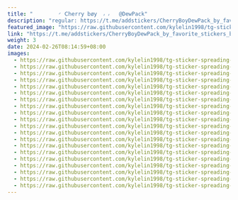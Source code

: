 ```yaml
---
title: "‌        ◜ 𝖢𝗁𝖾rr𝗒 ‌𝖻ø𝗒  ៸ ៸   @DewPack"
description: "regular: https://t.me/addstickers/CherryBoyDewPack_by_favorite_stickers_bot"
featured_image: "https://raw.githubusercontent.com/kylelin1998/tg-sticker-spreading-worldwide-images/main/img/7a9b6eb6-385b-4a7e-a1e8-73e5d6d5d986.jpg"
link: "https://t.me/addstickers/CherryBoyDewPack_by_favorite_stickers_bot"
weight: 3
date: 2024-02-26T08:14:59+08:00
images:
  - https://raw.githubusercontent.com/kylelin1998/tg-sticker-spreading-worldwide-images/main/img/7a9b6eb6-385b-4a7e-a1e8-73e5d6d5d986.jpg
  - https://raw.githubusercontent.com/kylelin1998/tg-sticker-spreading-worldwide-images/main/img/63b3181b-552a-45f0-b6f6-b232eb545de9.jpg
  - https://raw.githubusercontent.com/kylelin1998/tg-sticker-spreading-worldwide-images/main/img/6103e705-6572-4c22-be60-1c4df76e56a7.jpg
  - https://raw.githubusercontent.com/kylelin1998/tg-sticker-spreading-worldwide-images/main/img/509d5223-42cb-4643-bd12-47b79fb050da.jpg
  - https://raw.githubusercontent.com/kylelin1998/tg-sticker-spreading-worldwide-images/main/img/86026bf9-541f-4bf8-9c92-c37dbd89d273.jpg
  - https://raw.githubusercontent.com/kylelin1998/tg-sticker-spreading-worldwide-images/main/img/67ec7953-a025-410d-a6c9-13d015b6e5df.jpg
  - https://raw.githubusercontent.com/kylelin1998/tg-sticker-spreading-worldwide-images/main/img/13c25ad9-d5dc-4dc4-b1da-f8e99c5e549f.jpg
  - https://raw.githubusercontent.com/kylelin1998/tg-sticker-spreading-worldwide-images/main/img/03d14054-9a03-421b-a42a-f9c1622cbd64.jpg
  - https://raw.githubusercontent.com/kylelin1998/tg-sticker-spreading-worldwide-images/main/img/3cd8bc1e-6dd6-47b3-beaa-73dae54b7da1.jpg
  - https://raw.githubusercontent.com/kylelin1998/tg-sticker-spreading-worldwide-images/main/img/81e9c6db-db5f-4c60-8702-43b3f13ef763.jpg
  - https://raw.githubusercontent.com/kylelin1998/tg-sticker-spreading-worldwide-images/main/img/75836b11-ac52-448f-8c57-75d8c3fd8be2.jpg
  - https://raw.githubusercontent.com/kylelin1998/tg-sticker-spreading-worldwide-images/main/img/48141adc-6672-4be5-9381-caa4848e0ca7.jpg
  - https://raw.githubusercontent.com/kylelin1998/tg-sticker-spreading-worldwide-images/main/img/d18c14fa-8eb2-4964-84fe-2b9e0e4903c7.jpg
  - https://raw.githubusercontent.com/kylelin1998/tg-sticker-spreading-worldwide-images/main/img/3209dc60-09ce-44df-8fb0-5f087200d8fb.jpg
  - https://raw.githubusercontent.com/kylelin1998/tg-sticker-spreading-worldwide-images/main/img/35c98b0c-c668-45d3-8fc8-846f944b5aa4.jpg
  - https://raw.githubusercontent.com/kylelin1998/tg-sticker-spreading-worldwide-images/main/img/43b362df-bc9e-4184-ab1f-1987284962a2.jpg
  - https://raw.githubusercontent.com/kylelin1998/tg-sticker-spreading-worldwide-images/main/img/d5427364-dc24-4b31-b3b6-ee48102575a0.jpg
  - https://raw.githubusercontent.com/kylelin1998/tg-sticker-spreading-worldwide-images/main/img/dc59c461-392a-486c-b9da-fefc43df9e01.jpg
  - https://raw.githubusercontent.com/kylelin1998/tg-sticker-spreading-worldwide-images/main/img/0c02f649-0533-4c50-8a9e-cb147d1293a4.jpg
  - https://raw.githubusercontent.com/kylelin1998/tg-sticker-spreading-worldwide-images/main/img/bed5aab7-7906-4e7a-9893-2531c2b82cc6.jpg
---
```

